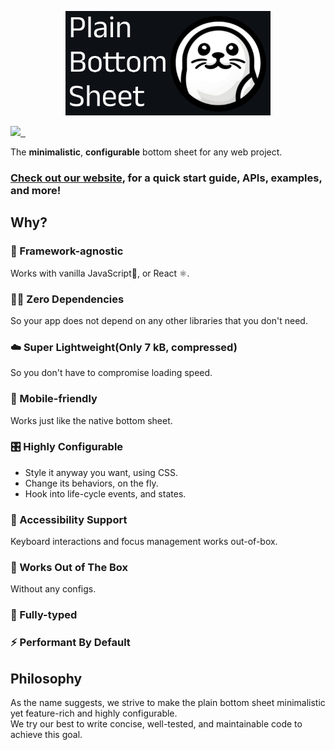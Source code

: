 <p align="center">
  <a href="https://plain-bottom-sheet-pbs-docs.vercel.app/">
    <img src="../../documents/assets/header.png" width="328" height="167">
  </a>
</p>

<a href="https://codecov.io/gh/PeterByun/plain-bottom-sheet" > 
 <img src="https://codecov.io/gh/PeterByun/plain-bottom-sheet/graph/badge.svg?token=WFHGUAI3GC"/> 
</a>

<a href="https://bundlejs.com/?q=plain-bottom-sheet-core@0.4.1" target="\_parent">
  <img alt="" src="https://deno.bundlejs.com/badge?q=plain-bottom-sheet-core@0.4.1&badge=detailed" />
</a>

<a href="https://bundlejs.com/?q=@plainsheet/react-plain-bottom-sheet@0.0.1" target="\_parent">
  <img alt="" src="https://deno.bundlejs.com/badge?q=@plainsheet/react-plain-bottom-sheet@0.0.1" />
</a>

The **minimalistic**, **configurable** bottom sheet for any web project.

### [Check out our website](https://plain-bottom-sheet-pbs-docs.vercel.app/), for a quick start guide, APIs, examples, and more!

## Why?

### 🧩 Framework-agnostic

Works with vanilla JavaScript🍦, or React ⚛️.

### ⛓️‍💥 Zero Dependencies

So your app does not depend on any other libraries that you don't need.

### ☁️ Super Lightweight(Only 7 kB, compressed)

So you don't have to compromise loading speed.

### 📱 Mobile-friendly

Works just like the native bottom sheet.

### 🎛 Highly Configurable

- Style it anyway you want, using CSS.
- Change its behaviors, on the fly.
- Hook into life-cycle events, and states.

### 🦮 Accessibility Support

Keyboard interactions and focus management works out-of-box.

### 🍰 Works Out of The Box

Without any configs.

### 🦾 Fully-typed

### ⚡️ Performant By Default

## Philosophy

As the name suggests, we strive to make the plain bottom sheet minimalistic yet feature-rich and highly configurable.  
We try our best to write concise, well-tested, and maintainable code to achieve this goal.
